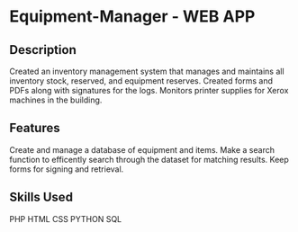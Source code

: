 # Equipment-Manager - WEB APP
## Description
Created an inventory management system that manages and maintains all inventory stock, reserved, and equipment reserves. 
Created forms and PDFs along with signatures for the logs.
Monitors printer supplies for Xerox machines in the building. 

## Features
Create and manage a database of equipment and items. 
Make a search function to efficently search through the dataset for matching results.
Keep forms for signing and retrieval.



## Skills Used
  
  PHP
  HTML
  CSS
  PYTHON
  SQL
  
  
 
